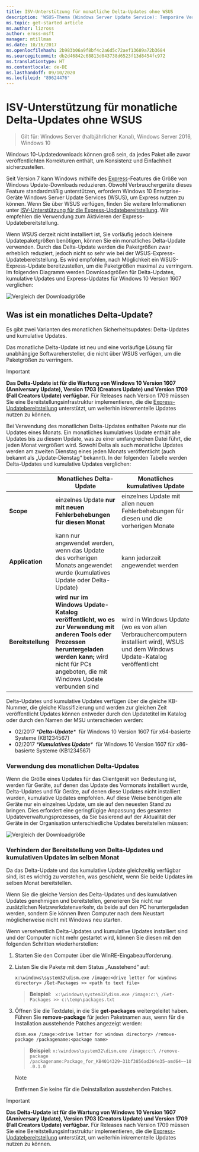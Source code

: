 ```yaml
---
title: ISV-Unterstützung für monatliche Delta-Updates ohne WSUS
description: 'WSUS-Thema (Windows Server Update Service): Temporäre Verwendung monatlicher Delta-Updates für unabhängige Softwarehersteller (ISV) anstelle der WSUS-Express-Updatebereitstellung zum Reduzieren der Paketgröße'
ms.topic: get-started article
ms.author: lizross
author: eross-msft
manager: mtillman
ms.date: 10/16/2017
ms.openlocfilehash: 2b983b06a9f8bf4c2a6d5c72aef13689a72b3684
ms.sourcegitcommit: db2d46842c68813d043738d6523f13d8454fc972
ms.translationtype: HT
ms.contentlocale: de-DE
ms.lasthandoff: 09/10/2020
ms.locfileid: "89624476"
---
```

# <a name="monthly-delta-update-isv-support-without-wsus"></a>ISV-Unterstützung für monatliche Delta-Updates ohne WSUS

>Gilt für: Windows Server (halbjährlicher Kanal), Windows Server 2016, Windows 10

Windows 10-Updatedownloads können groß sein, da jedes Paket alle zuvor veröffentlichten Korrekturen enthält, um Konsistenz und Einfachheit sicherzustellen.

Seit Version 7 kann Windows mithilfe des [Express](/previous-versions/windows/it-pro/windows-server-2008-R2-and-2008/cc708456(v=ws.10)#Anchor_2)-Features die Größe von Windows Update-Downloads reduzieren. Obwohl Verbrauchergeräte dieses Feature standardmäßig unterstützen, erfordern Windows 10 Enterprise-Geräte Windows Server Update Services (WSUS), um Express nutzen zu können. Wenn Sie über WSUS verfügen, finden Sie weitere Informationen unter [ISV-Unterstützung für die Express-Updatebereitstellung](express-update-delivery-ISV-support.md). Wir empfehlen die Verwendung zum Aktivieren der Express-Updatebereitstellung.

Wenn WSUS derzeit nicht installiert ist, Sie vorläufig jedoch kleinere Updatepaketgrößen benötigen, können Sie ein monatliches Delta-Update verwenden. Durch das Delta-Update werden die Paketgrößen zwar erheblich reduziert, jedoch nicht so sehr wie bei der WSUS-Express-Updatebereitstellung. Es wird empfohlen, nach Möglichkeit ein WSUS-Express-Update bereitzustellen, um die Paketgrößen maximal zu verringern. Im folgenden Diagramm werden Downloadgrößen für Delta-Updates, kumulative Updates und Express-Updates für Windows 10 Version 1607 verglichen:

![Vergleich der Downloadgröße](../../media/express-update-delivery-isv-support/delta-1.png)

## <a name="what-is-monthly-delta-update"></a>Was ist ein monatliches Delta-Update?

Es gibt zwei Varianten des monatlichen Sicherheitsupdates: Delta-Updates und kumulative Updates.

Das monatliche Delta-Update ist neu und eine vorläufige Lösung für unabhängige Softwarehersteller, die nicht über WSUS verfügen, um die Paketgrößen zu verringern.

>[!IMPORTANT]
>**Das Delta-Update ist für die Wartung von Windows 10 Version 1607 (Anniversary Update), Version 1703 (Creators Update) und Version 1709 (Fall Creators Update) verfügbar.** Für Releases nach Version 1709 müssen Sie eine Bereitstellungsinfrastruktur implementieren, die die [Express-Updatebereitstellung](express-update-delivery-ISV-support.md) unterstützt, um weiterhin inkrementelle Updates nutzen zu können.

Bei Verwendung des monatlichen Delta-Updates enthalten Pakete nur die Updates eines Monats. Ein monatliches kumulatives Update enthält alle Updates bis zu diesem Update, was zu einer umfangreichen Datei führt, die jeden Monat vergrößert wird. Sowohl Delta als auch monatliche Updates werden am zweiten Dienstag eines jeden Monats veröffentlicht (auch bekannt als „Update-Dienstag“ bekannt). In der folgenden Tabelle werden Delta-Updates und kumulative Updates verglichen:

|                    | Monatliches **Delta**-Update                                                                                                                                                                                                       | Monatliches **kumulatives** Update                                                                                                                                                                                             |
|--------------------|--------------------------------------------------------------------------------------------------------------------------------------------------------------------------------------------------------------------------------|---------------------------------------------------------------------------------------------------------------------------------------------------------------------------------------------------------------------------|
| **Scope**          | einzelnes Update **nur mit neuen Fehlerbehebungen für diesen Monat**                                                                                                                                                                           | einzelnes Update mit allen neuen Fehlerbehebungen für diesen und die vorherigen Monate                                                                                                                                                   |
| **Application**    | kann nur angewendet werden, wenn das Update des vorherigen Monats angewendet wurde (kumulatives Update oder Delta-Update)                                                                                                                                           | kann jederzeit angewendet werden                                                                                                                                                                                                |
| **Bereitstellung**       | **wird nur im Windows Update-Katalog veröffentlicht, wo es zur Verwendung mit anderen Tools oder Prozessen heruntergeladen werden kann;** wird nicht für PCs angeboten, die mit Windows Update verbunden sind                                                         | wird in Windows Update (wo es von allen Verbrauchercomputern installiert wird), WSUS und dem Windows Update-Katalog veröffentlicht                                                                                                                |

Delta-Updates und kumulative Updates verfügen über die gleiche KB-Nummer, die gleiche Klassifizierung und werden zur gleichen Zeit veröffentlicht Updates können entweder durch den Updatetitel im Katalog oder durch den Namen der MSU unterschieden werden:

- 02/2017 *\***Delta-Update**\**  für Windows 10 Version 1607 für x64-basierte Systeme (KB1234567)
- 02/2017 *\***Kumulatives Update**\**  für Windows 10 Version 1607 für x86-basierte Systeme (KB1234567)

### <a name="when-to-use-monthly-delta-update"></a>Verwendung des monatlichen Delta-Updates

Wenn die Größe eines Updates für das Clientgerät von Bedeutung ist, werden für Geräte, auf denen das Update des Vormonats installiert wurde, Delta-Updates und für Geräte, auf denen diese Updates nicht installiert wurden, kumulative Updates empfohlen. Auf diese Weise benötigen alle Geräte nur ein einzelnes Update, um sie auf den neuesten Stand zu bringen. Dies erfordert eine geringfügige Anpassung des gesamten Updateverwaltungsprozesses, da Sie basierend auf der Aktualität der Geräte in der Organisation unterschiedliche Updates bereitstellen müssen:

![Vergleich der Downloadgröße](../../media/express-update-delivery-isv-support/delta-2.png)

### <a name="prevent-deployment-of-delta-and-cumulative-updates-in-the-same-month"></a>Verhindern der Bereitstellung von Delta-Updates und kumulativen Updates im selben Monat

Da das Delta-Update und das kumulative Update gleichzeitig verfügbar sind, ist es wichtig zu verstehen, was geschieht, wenn Sie beide Updates im selben Monat bereitstellen.

Wenn Sie die gleiche Version des Delta-Updates und des kumulativen Updates genehmigen und bereitstellen, generieren Sie nicht nur zusätzlichen Netzwerkdatenverkehr, da beide auf den PC heruntergeladen werden, sondern Sie können Ihren Computer nach dem Neustart möglicherweise nicht mit Windows neu starten.

Wenn versehentlich Delta-Updates und kumulative Updates installiert sind und der Computer nicht mehr gestartet wird, können Sie diesen mit den folgenden Schritten wiederherstellen:

1. Starten Sie den Computer über die WinRE-Eingabeaufforderung.
2. Listen Sie die Pakete mit dem Status „Ausstehend“ auf:

    `x:\windows\system32\dism.exe /image:<drive letter for windows directory> /Get-Packages >> <path to text file>`

    > **Beispiel**: ` x:\windows\system32\dism.exe /image:c:\ /Get-Packages >> c:\temp\packages.txt`

3. Öffnen Sie die Textdatei, in die Sie **get-packages** weitergeleitet haben. Führen Sie **remove-package** für jeden Paketnamen aus, wenn für die Installation ausstehende Patches angezeigt werden:

   `dism.exe /image:<drive letter for windows directory> /remove-package /packagename:<package name>`

    > **Beispiel**: `x:\windows\system32\dism.exe /image:c:\ /remove-package /packagename:Package_for_KB4014329~31bf3856ad364e35~amd64~~10.0.1.0`

    >[!NOTE]
    >Entfernen Sie keine für die Deinstallation ausstehenden Patches.

>[!IMPORTANT]
>**Das Delta-Update ist für die Wartung von Windows 10 Version 1607 (Anniversary Update), Version 1703 (Creators Update) und Version 1709 (Fall Creators Update) verfügbar.** Für Releases nach Version 1709 müssen Sie eine Bereitstellungsinfrastruktur implementieren, die die [Express-Updatebereitstellung](express-update-delivery-ISV-support.md) unterstützt, um weiterhin inkrementelle Updates nutzen zu können.